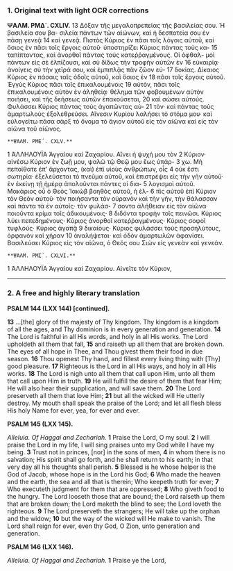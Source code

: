 ### 1. Original text with light OCR corrections

**ΨΑΛΜ. ΡΜΔ΄. CXLIV.**
13 Δόξαν τῆς μεγαλοπρεπείας τῆς βασιλείας σου. Ἡ βασιλεία σου βα-
    σιλεία πάντων τῶν αἰώνων, καὶ ἡ δεσποτεία σου ἐν πάσῃ γενεᾷ
14 καὶ γενεᾷ. Πιστὸς Κύριος ἐν πᾶσι τοῖς λόγοις αὐτοῦ, καὶ ὅσιος
    ἐν πᾶσι τοῖς ἔργοις αὐτοῦ· ὑποστηρίζει Κύριος πάντας τοὺς κα-
15 ταπίπτοντας, καὶ ἀνορθοῖ πάντας τοὺς κατεῤῥαγμένους. Οἱ ὀφθαλ-
    μοὶ πάντων εἰς σὲ ἐλπίζουσι, καὶ σὺ δίδως τὴν τροφὴν αὐτῶν ἐν
16 εὐκαιρίᾳ· ἀνοίγεις σὺ τὴν χεῖρά σου, καὶ ἐμπιπλᾷς πᾶν ζῶον εὐ-
17 δοκίας. Δίκαιος Κύριος ἐν πάσαις ταῖς ὁδοῖς αὐτοῦ, καὶ ὅσιος ἐν
18 πᾶσι τοῖς ἔργοις αὐτοῦ. Ἐγγὺς Κύριος πᾶσι τοῖς ἐπικαλουμένοις
19 αὐτὸν, πᾶσι τοῖς ἐπικαλουμένοις αὐτὸν ἐν ἀληθείᾳ· θέλημα τῶν
    φοβουμένων αὐτὸν ποιήσει, καὶ τῆς δεήσεως αὐτῶν ἐπακούσεται,
20 καὶ σώσει αὐτούς. Φυλάσσει Κύριος πάντας τοὺς ἀγαπῶντας αὐ-
21 τὸν· καὶ πάντας τοὺς ἁμαρτωλοὺς ἐξολεθρεύσει. Αἴνεσιν Κυρίου
    λαλήσει τὸ στόμα μου· καὶ εὐλογείτω πᾶσα σὰρξ τὸ ὄνομα τὸ
    ἅγιον αὐτοῦ εἰς τὸν αἰῶνα καὶ εἰς τὸν αἰῶνα τοῦ αἰῶνος.

    **ΨΑΛΜ. ΡΜΕ´. CXLV.**

1   ἈΛΛΗΛΟΥΪΑ Ἀγγαίου καὶ Ζαχαρίου. Αἴνει ἡ ψυχή μου τὸν
2   Κύριον· αἰνέσω Κύριον ἐν ζωῇ μου, ψαλῶ τῷ Θεῷ μου ἕως ὑπάρ-
3   χω. Μὴ πεποίθατε ἐπ’ ἄρχοντας, (καὶ) ἐπὶ υἱοὺς ἀνθρώπων, οἷς
4   οὐκ ἔστι σωτηρία· ἐξελεύσεται τὸ πνεῦμα αὐτοῦ, καὶ ἐπιστρέψει
    εἰς τὴν γῆν αὐτοῦ· ἐν ἐκείνῃ τῇ ἡμέρᾳ ἀπολοῦνται πάντες οἱ δια-
5   λογισμοὶ αὐτοῦ. Μακάριος οὗ ὁ Θεὸς Ἰακὼβ βοηθὸς αὐτοῦ, ἡ ἐλ-
6   πὶς αὐτοῦ ἐπὶ Κύριον τὸν Θεὸν αὐτοῦ· τὸν ποιήσαντα τὸν οὐρανὸν
    καὶ τὴν γῆν, τὴν θάλασσαν καὶ πάντα τὰ ἐν αὐτοῖς· τὸν φυλάσ-
7   σοντα ἀλήθειαν εἰς τὸν αἰῶνα· ποιοῦντα κρίμα τοῖς ἀδικουμένοις·
8   διδόντα τροφὴν τοῖς πεινῶσι. Κύριος λύει πεπεδημένους· Κύριος
    ἀνορθοῖ κατεῤῥαγμένους· Κύριος σοφοῖ τυφλούς· Κύριος ἀγαπᾷ
9   δικαίους· Κύριος φυλάσσει τοὺς προσηλύτους, ὀρφανὸν καὶ χήραν
10  ἀναλήψεται· καὶ ὁδὸν ἁμαρτωλῶν ἀφανίσει. Βασιλεύσει Κύριος εἰς
    τὸν αἰῶνα, ὁ Θεός σου Σιὼν εἰς γενεὰν καὶ γενεάν.

    **ΨΑΛΜ. ΡΜΣ´. CXLVI.**

1   ἈΛΛΗΛΟΥΪΑ Ἀγγαίου καὶ Ζαχαρίου. Αἰνεῖτε τὸν Κύριον,

---

### 2. A free and highly literary translation

**PSALM 144 (LXX 144) [continued].**

**13** ...[the] glory of the majesty of Thy kingdom.
    Thy kingdom is a kingdom of all the ages,
    and Thy dominion is in every generation and generation.
**14** The Lord is faithful in all His words,
    and holy in all His works.
    The Lord upholdeth all them that fall,
**15** and raiseth up all them that are broken down.
    The eyes of all hope in Thee,
    and Thou givest them their food in due season.
**16** Thou openest Thy hand,
    and fillest every living thing with [Thy] good pleasure.
**17** Righteous is the Lord in all His ways,
    and holy in all His works.
**18** The Lord is nigh unto all them that call upon Him,
    unto all them that call upon Him in truth.
**19** He will fulfill the desire of them that fear Him;
    He will also hear their supplication, and will save them.
**20** The Lord preserveth all them that love Him;
**21** but all the wicked will He utterly destroy.
    My mouth shall speak the praise of the Lord;
    and let all flesh bless His holy Name for ever,
    yea, for ever and ever.

**PSALM 145 (LXX 145).**

*Alleluia. Of Haggai and Zechariah.*
**1** Praise the Lord, O my soul.
**2** I will praise the Lord in my life,
    I will sing praises unto my God while I have my being.
**3** Trust not in princes, [nor] in the sons of men,
**4** in whom there is no salvation;
    His spirit shall go forth, and he shall return to his earth;
    in that very day all his thoughts shall perish.
**5** Blessed is he whose helper is the God of Jacob,
    whose hope is in the Lord his God;
**6** Who made the heaven and the earth,
    the sea and all that is therein;
    Who keepeth truth for ever;
**7** Who executeth judgment for them that are oppressed;
**8** Who giveth food to the hungry.
    The Lord looseth those that are bound;
    the Lord raiseth up them that are broken down;
    the Lord maketh the blind to see;
    the Lord loveth the righteous.
**9** The Lord preserveth the strangers;
    He will take up the orphan and the widow;
**10** but the way of the wicked will He make to vanish.
    The Lord shall reign for ever,
    even thy God, O Zion, unto generation and generation.

**PSALM 146 (LXX 146).**

*Alleluia. Of Haggai and Zechariah.*
**1** Praise ye the Lord,